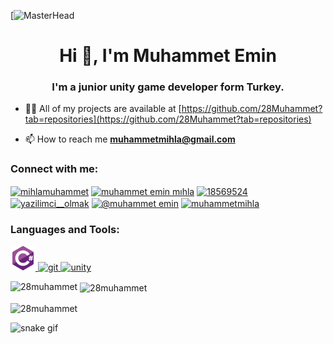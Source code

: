 [![MasterHead](https://unityassets4free.com/wp-content/uploads/2022/06/unity-game-development-e1655472258778.jpg)

<h1 align="center">Hi 👋, I'm Muhammet Emin</h1>
<h3 align="center">I'm a junior unity game developer form Turkey.</h3>

- 👨‍💻 All of my projects are available at [https://github.com/28Muhammet?tab=repositories](https://github.com/28Muhammet?tab=repositories)

- 📫 How to reach me **muhammetmihla@gmail.com**

<h3 align="left">Connect with me:</h3>
<p align="left">
<a href="https://twitter.com/mihlamuhammet" target="blank"><img align="center" src="https://raw.githubusercontent.com/rahuldkjain/github-profile-readme-generator/master/src/images/icons/Social/twitter.svg" alt="mihlamuhammet" height="30" width="40" /></a>
<a href="https://linkedin.com/in/muhammet emin mıhla" target="blank"><img align="center" src="https://raw.githubusercontent.com/rahuldkjain/github-profile-readme-generator/master/src/images/icons/Social/linked-in-alt.svg" alt="muhammet emin mıhla" height="30" width="40" /></a>
<a href="https://stackoverflow.com/users/18569524" target="blank"><img align="center" src="https://raw.githubusercontent.com/rahuldkjain/github-profile-readme-generator/master/src/images/icons/Social/stack-overflow.svg" alt="18569524" height="30" width="40" /></a>
<a href="https://instagram.com/yazilimci__olmak" target="blank"><img align="center" src="https://raw.githubusercontent.com/rahuldkjain/github-profile-readme-generator/master/src/images/icons/Social/instagram.svg" alt="yazilimci__olmak" height="30" width="40" /></a>
<a href="https://medium.com/@muhammet emin" target="blank"><img align="center" src="https://raw.githubusercontent.com/rahuldkjain/github-profile-readme-generator/master/src/images/icons/Social/medium.svg" alt="@muhammet emin" height="30" width="40" /></a>
<a href="https://www.leetcode.com/muhammetmihla" target="blank"><img align="center" src="https://raw.githubusercontent.com/rahuldkjain/github-profile-readme-generator/master/src/images/icons/Social/leet-code.svg" alt="muhammetmihla" height="30" width="40" /></a>
</p>

<h3 align="left">Languages and Tools:</h3>
<p align="left"> <a href="https://www.w3schools.com/cs/" target="_blank" rel="noreferrer"> <img src="https://raw.githubusercontent.com/devicons/devicon/master/icons/csharp/csharp-original.svg" alt="csharp" width="40" height="40"/> </a> <a href="https://git-scm.com/" target="_blank" rel="noreferrer"> <img src="https://www.vectorlogo.zone/logos/git-scm/git-scm-icon.svg" alt="git" width="40" height="40"/> </a> <a href="https://unity.com/" target="_blank" rel="noreferrer"> <img src="https://www.vectorlogo.zone/logos/unity3d/unity3d-icon.svg" alt="unity" width="40" height="40"/> </a> </p>

<p><img align="left" src="https://github-readme-stats.vercel.app/api/top-langs?username=28muhammet&show_icons=true&locale=en&layout=compact" alt="28muhammet" /></p>

<p>&nbsp;<img align="center" src="https://github-readme-stats.vercel.app/api?username=28muhammet&show_icons=true&locale=en" alt="28muhammet" /></p>

<p><img align="center" src="https://github-readme-streak-stats.herokuapp.com/?user=28muhammet&" alt="28muhammet" /></p>

![snake gif](https://github.com/28Muhammet/28Muhammet/blob/output/github-contribution-grid-snake.gif)
